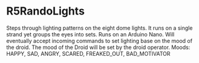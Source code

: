 # R5RandoLights
Steps through lighting patterns on the eight dome lights.  It runs on a single strand yet groups the eyes into sets.
Runs on an Arduino Nano.
Will eventually accept incoming commands to set lighting base on the mood of the droid.
The mood of the Droid will be set by the droid operator.
Moods:  HAPPY, SAD, ANGRY, SCARED, FREAKED_OUT, BAD_MOTIVATOR
